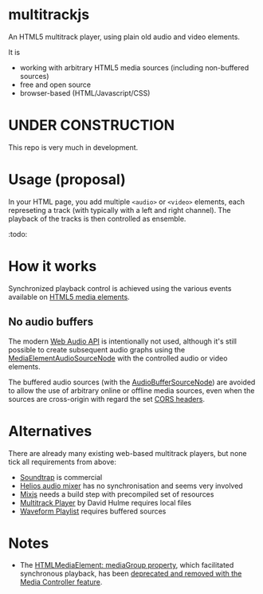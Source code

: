 # multitrackjs
An HTML5 multitrack player, using plain old audio and video elements.

It is

- working with arbitrary HTML5 media sources (including non-buffered sources)
- free and open source
- browser-based (HTML/Javascript/CSS)

# UNDER CONSTRUCTION
This repo is very much in development.

# Usage (proposal)

In your HTML page, you add multiple `<audio>` or `<video>` elements, each represeting a track (with typically with a left and right channel). The playback of the tracks is then controlled as ensemble.

:todo:


# How it works
Synchronized playback control is achieved using the various events available on [HTML5 media elements](https://developer.mozilla.org/en-US/docs/Web/API/HTMLMediaElement). 

## No audio buffers
The modern [Web Audio API](https://developer.mozilla.org/en-US/docs/Web/API/Web_Audio_API) is intentionally not used, although it's still possible to create subsequent audio graphs using the [MediaElementAudioSourceNode](https://developer.mozilla.org/en-US/docs/Web/API/MediaElementAudioSourceNode) with the controlled audio or video elements.

The buffered audio sources (with the [AudioBufferSourceNode](https://developer.mozilla.org/en-US/docs/Web/API/AudioBufferSourceNode)) are avoided to allow the use of arbitrary online or offline media sources, even when the sources are cross-origin with regard the set [CORS headers](https://developer.mozilla.org/en-US/docs/Web/HTTP/CORS).

# Alternatives

There are already many existing web-based multitrack players, but none tick all requirements from above:

- [Soundtrap](https://www.soundtrap.com) is commercial
- [Helios audio mixer](https://github.com/heliosdesign/helios-audio-mixer) has no synchronisation and seems very involved
- [Mixjs](https://github.com/kevincennis/Mix.js) needs a build step with precompiled set of resources 
- [Multitrack Player](https://dhulme.uk/multitrack-player/#/) by David Hulme requires local files
- [Waveform Playlist](https://naomiaro.github.io/waveform-playlist/) requires buffered sources

# Notes

- The [HTMLMediaElement: mediaGroup property](https://developer.mozilla.org/en-US/docs/Web/API/HTMLMediaElement/mediaGroup), which facilitated synchronous playback, has been [deprecated and removed with the Media Controller feature](https://github.com/w3c/html/issues/246).